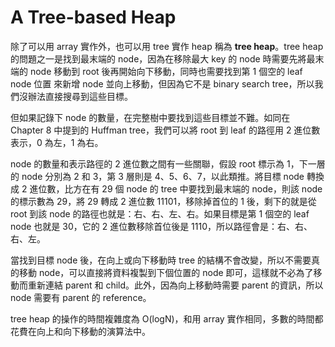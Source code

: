 # A Tree-based Heap

除了可以用 array 實作外，也可以用 tree 實作 heap 稱為 **tree heap**。tree heap 的問題之一是找到最末端的 node，因為在移除最大 key 的 node 時需要先將最末端的 node 移動到 root 後再開始向下移動，同時也需要找到第 1 個空的 leaf node 位置 來新增 node 並向上移動，但因為它不是 binary search tree，所以我們沒辦法直接搜尋到這些目標。

但如果記錄下 node 的數量，在完整樹中要找到這些目標並不難。如同在 Chapter 8 中提到的 Huffman tree，我們可以將 root 到 leaf 的路徑用 2 進位數表示，0 為左，1 為右。

node 的數量和表示路徑的 2 進位數之間有一些關聯，假設 root 標示為 1，下一層的 node 分別為 2 和 3，第 3 層則是 4、5、6、7，以此類推。將目標 node 轉換成 2 進位數，比方在有 29 個 node 的 tree 中要找到最末端的 node，則該 node 的標示數為 29，將 29 轉成 2 進位數 11101，移除掉首位的 1 後，剩下的就是從 root 到該 node 的路徑也就是：右、右、左、右。如果目標是第 1 個空的 leaf node 也就是 30，它的 2 進位數移除首位後是 1110，所以路徑會是：右、右、右、左。

當找到目標 node 後，在向上或向下移動時 tree 的結構不會改變，所以不需要真的移動 node，可以直接將資料複製到下個位置的 node 即可，這樣就不必為了移動而重新連結 parent 和 child。此外，因為向上移動時需要 parent 的資訊，所以 node 需要有 parent 的 reference。

tree heap 的操作的時間複雜度為 O\(logN\)，和用 array 實作相同，多數的時間都花費在向上和向下移動的演算法中。



